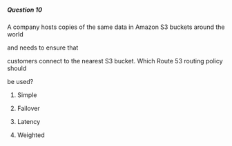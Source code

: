 ##### Question 10


A company hosts copies of the same data in Amazon S3 buckets around the world

and needs to ensure that


customers connect to the nearest S3 bucket. Which Route 53 routing policy should

be used?


1. Simple

2. Failover

3. Latency

4. Weighted

